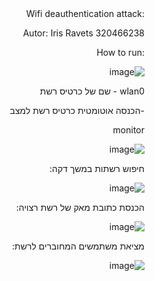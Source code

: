 <div dir='rtl' lang='he'>
 :Wifi deauthentication attack
 
 Autor: Iris Ravets 320466238
 
 :How to run
 
 ![image](https://user-images.githubusercontent.com/30858011/112865430-6efb8f80-90c1-11eb-8af3-f1621b1b6aaf.png)


wlan0 - שם של כרטיס רשת

-הכנסה אוטומטית כרטיס רשת למצב 

monitor

![image](https://user-images.githubusercontent.com/30858011/112866383-66f01f80-90c2-11eb-99f8-cc73ba552f7d.png)
 
חיפוש רשתות במשך דקה:

![image](https://user-images.githubusercontent.com/30858011/112867348-7b80e780-90c3-11eb-8986-d5d466a30868.png)

הכנסת כתובת מאק של רשת רצויה:

![image](https://user-images.githubusercontent.com/30858011/112868393-ad467e00-90c4-11eb-8268-1ecd7747e03c.png)

מציאת משתמשים המחוברים לרשת:

![image](https://user-images.githubusercontent.com/30858011/112868758-14fcc900-90c5-11eb-9d28-3f9cb9f2c043.png)







</div>
